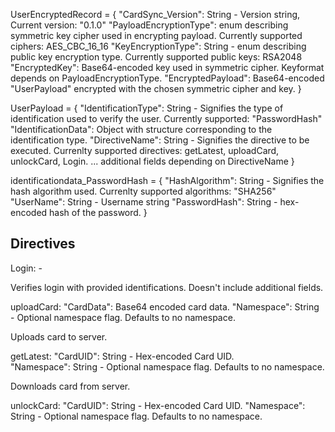 

UserEncryptedRecord = {
    "CardSync_Version": String - Version string, Current version: "0.1.0"
    "PayloadEncryptionType": enum describing symmetric key cipher used in encrypting payload. Currently supported ciphers: AES_CBC_16_16
    "KeyEncryptionType": String - enum describing public key encryption type. Currently supported public keys: RSA2048
    "EncryptedKey": Base64-encoded key used in symmetric cipher. Keyformat depends on PayloadEncryptionType.
    "EncryptedPayload": Base64-encoded "UserPayload" encrypted with the chosen symmetric cipher and key. 
}

UserPayload = {
    "IdentificationType": String - Signifies the type of identification used to verify the user. Currently supported: "PasswordHash"
    "IdentificationData": Object with structure corresponding to the identification type. 
    "DirectiveName": String - Signifies the directive to be executed. Currenlty supported directives: getLatest, uploadCard, unlockCard, Login.
    ... additional fields depending on DirectiveName
}

identificationdata_PasswordHash = {
    "HashAlgorithm": String - Signifies the hash algorithm used. Currenlty supported algorithms: "SHA256"
    "UserName": String - Username string
    "PasswordHash": String - hex-encoded hash of the password.
}

## Directives


Login:
    -

Verifies login with provided identifications. Doesn't include additional fields.

uploadCard:
    "CardData": Base64 encoded card data. 
    "Namespace": String - Optional namespace flag. Defaults to no namespace.

Uploads card to server.

getLatest:
    "CardUID": String - Hex-encoded Card UID.  
    "Namespace": String - Optional namespace flag. Defaults to no namespace.

Downloads card from server.

unlockCard:
    "CardUID": String - Hex-encoded Card UID.
    "Namespace": String - Optional namespace flag. Defaults to no namespace.